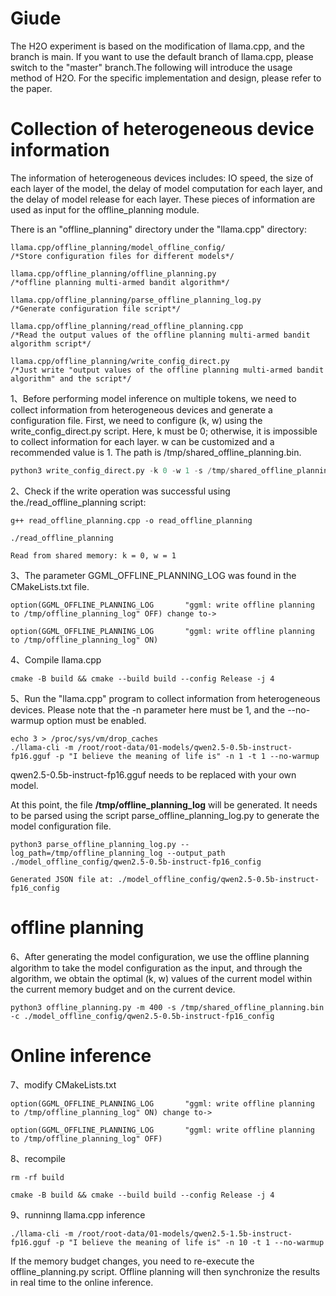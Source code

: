 # Giude

The H2O experiment is based on the modification of llama.cpp, and the branch is main. If you want to use the default branch of llama.cpp, please switch to the "master" branch.The following will introduce the usage method of H2O. For the specific implementation and design, please refer to the paper.

# Collection of heterogeneous device information

The information of heterogeneous devices includes: IO speed, the size of each layer of the model, the delay of model computation for each layer, and the delay of model release for each layer. These pieces of information are used as input for the offline_planning module.

There is an "offline_planning" directory under the "llama.cpp" directory:

```
llama.cpp/offline_planning/model_offline_config/                     /*Store configuration files for different models*/

llama.cpp/offline_planning/offline_planning.py                       /*offline planning multi-armed bandit algorithm*/

llama.cpp/offline_planning/parse_offline_planning_log.py             /*Generate configuration file script*/
 
llama.cpp/offline_planning/read_offline_planning.cpp                 /*Read the output values of the offline planning multi-armed bandit algorithm script*/

llama.cpp/offline_planning/write_config_direct.py                    /*Just write "output values of the offline planning multi-armed bandit algorithm" and the script*/
```



1、Before performing model inference on multiple tokens, we need to collect information from heterogeneous devices and generate a configuration file. First, we need to configure (k, w) using the write_config_direct.py script. Here, k must be 0; otherwise, it is impossible to collect information for each layer. w can be customized and a recommended value is 1. The path is /tmp/shared_offline_planning.bin.

```python
python3 write_config_direct.py -k 0 -w 1 -s /tmp/shared_offline_planning.bin
```

2、Check if the write operation was successful using the./read_offline_planning script:

```shell
g++ read_offline_planning.cpp -o read_offline_planning

./read_offline_planning

Read from shared memory: k = 0, w = 1
```

3、The parameter GGML_OFFLINE_PLANNING_LOG was found in the CMakeLists.txt file.

```
option(GGML_OFFLINE_PLANNING_LOG       "ggml: write offline planning to /tmp/offline_planning_log" OFF) change to->

option(GGML_OFFLINE_PLANNING_LOG       "ggml: write offline planning to /tmp/offline_planning_log" ON)
```

4、Compile llama.cpp

```
cmake -B build && cmake --build build --config Release -j 4
```

5、Run the "llama.cpp" program to collect information from heterogeneous devices. Please note that the -n parameter here must be 1, and the --no-warmup option must be enabled.

```
echo 3 > /proc/sys/vm/drop_caches
./llama-cli -m /root/root-data/01-models/qwen2.5-0.5b-instruct-fp16.gguf -p "I believe the meaning of life is" -n 1 -t 1 --no-warmup
```

qwen2.5-0.5b-instruct-fp16.gguf needs to be replaced with your own model.

At this point, the file **/tmp/offline_planning_log** will be generated. It needs to be parsed using the script parse_offline_planning_log.py to generate the model configuration file.

```
python3 parse_offline_planning_log.py --log_path=/tmp/offline_planning_log --output_path ./model_offline_config/qwen2.5-0.5b-instruct-fp16_config

Generated JSON file at: ./model_offline_config/qwen2.5-0.5b-instruct-fp16_config
```

# offline planning

6、After generating the model configuration, we use the offline planning algorithm to take the model configuration as the input, and through the algorithm, we obtain the optimal (k, w) values of the current model within the current memory budget and on the current device.

```
python3 offline_planning.py -m 400 -s /tmp/shared_offline_planning.bin -c ./model_offline_config/qwen2.5-0.5b-instruct-fp16_config
```

# Online inference

7、modify CMakeLists.txt

```
option(GGML_OFFLINE_PLANNING_LOG       "ggml: write offline planning to /tmp/offline_planning_log" ON) change to->

option(GGML_OFFLINE_PLANNING_LOG       "ggml: write offline planning to /tmp/offline_planning_log" OFF)
```

8、recompile

```
rm -rf build

cmake -B build && cmake --build build --config Release -j 4
```

9、runninng llama.cpp inference

```
./llama-cli -m /root/root-data/01-models/qwen2.5-1.5b-instruct-fp16.gguf -p "I believe the meaning of life is" -n 10 -t 1 --no-warmup
```

If the memory budget changes, you need to re-execute the offline_planning.py script. Offline planning will then synchronize the results in real time to the online inference.
